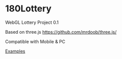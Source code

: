# 180Lottery
WebGL Lottery Project 0.1

Based on three.js https://github.com/mrdoob/three.js/

Compatible with Mobile & PC

[Examples](http://watertian.github.io/180lottery/) 
